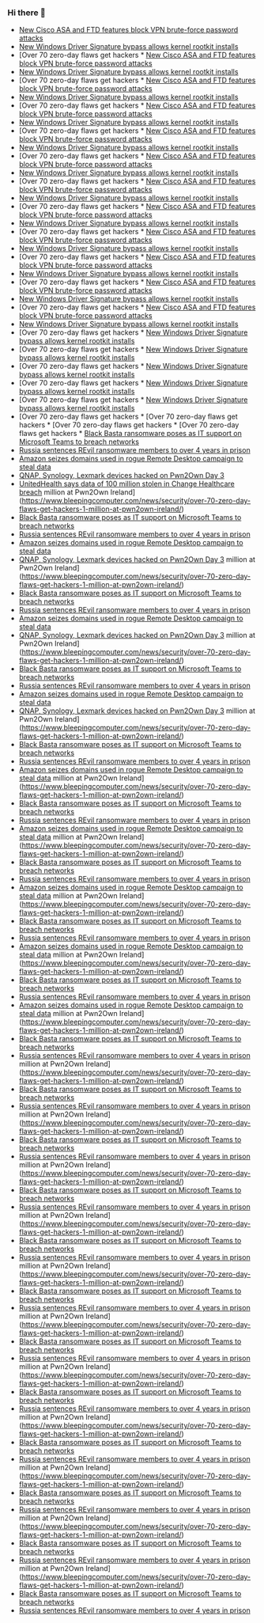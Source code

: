 ### Hi there 👋

<!--START_SECTION:feed-->
* [New Cisco ASA and FTD features block VPN brute-force password attacks](https://www.bleepingcomputer.com/news/security/new-cisco-asa-and-ftd-features-block-vpn-brute-force-password-attacks/)
* [New Windows Driver Signature bypass allows kernel rootkit installs](https://www.bleepingcomputer.com/news/security/new-windows-driver-signature-bypass-allows-kernel-rootkit-installs/)
* [Over 70 zero-day flaws get hackers * [New Cisco ASA and FTD features block VPN brute-force password attacks](https://www.bleepingcomputer.com/news/security/new-cisco-asa-and-ftd-features-block-vpn-brute-force-password-attacks/)
* [New Windows Driver Signature bypass allows kernel rootkit installs](https://www.bleepingcomputer.com/news/security/new-windows-driver-signature-bypass-allows-kernel-rootkit-installs/)
* [Over 70 zero-day flaws get hackers * [New Cisco ASA and FTD features block VPN brute-force password attacks](https://www.bleepingcomputer.com/news/security/new-cisco-asa-and-ftd-features-block-vpn-brute-force-password-attacks/)
* [New Windows Driver Signature bypass allows kernel rootkit installs](https://www.bleepingcomputer.com/news/security/new-windows-driver-signature-bypass-allows-kernel-rootkit-installs/)
* [Over 70 zero-day flaws get hackers * [New Cisco ASA and FTD features block VPN brute-force password attacks](https://www.bleepingcomputer.com/news/security/new-cisco-asa-and-ftd-features-block-vpn-brute-force-password-attacks/)
* [New Windows Driver Signature bypass allows kernel rootkit installs](https://www.bleepingcomputer.com/news/security/new-windows-driver-signature-bypass-allows-kernel-rootkit-installs/)
* [Over 70 zero-day flaws get hackers * [New Cisco ASA and FTD features block VPN brute-force password attacks](https://www.bleepingcomputer.com/news/security/new-cisco-asa-and-ftd-features-block-vpn-brute-force-password-attacks/)
* [New Windows Driver Signature bypass allows kernel rootkit installs](https://www.bleepingcomputer.com/news/security/new-windows-driver-signature-bypass-allows-kernel-rootkit-installs/)
* [Over 70 zero-day flaws get hackers * [New Cisco ASA and FTD features block VPN brute-force password attacks](https://www.bleepingcomputer.com/news/security/new-cisco-asa-and-ftd-features-block-vpn-brute-force-password-attacks/)
* [New Windows Driver Signature bypass allows kernel rootkit installs](https://www.bleepingcomputer.com/news/security/new-windows-driver-signature-bypass-allows-kernel-rootkit-installs/)
* [Over 70 zero-day flaws get hackers * [New Cisco ASA and FTD features block VPN brute-force password attacks](https://www.bleepingcomputer.com/news/security/new-cisco-asa-and-ftd-features-block-vpn-brute-force-password-attacks/)
* [New Windows Driver Signature bypass allows kernel rootkit installs](https://www.bleepingcomputer.com/news/security/new-windows-driver-signature-bypass-allows-kernel-rootkit-installs/)
* [Over 70 zero-day flaws get hackers * [New Cisco ASA and FTD features block VPN brute-force password attacks](https://www.bleepingcomputer.com/news/security/new-cisco-asa-and-ftd-features-block-vpn-brute-force-password-attacks/)
* [New Windows Driver Signature bypass allows kernel rootkit installs](https://www.bleepingcomputer.com/news/security/new-windows-driver-signature-bypass-allows-kernel-rootkit-installs/)
* [Over 70 zero-day flaws get hackers * [New Cisco ASA and FTD features block VPN brute-force password attacks](https://www.bleepingcomputer.com/news/security/new-cisco-asa-and-ftd-features-block-vpn-brute-force-password-attacks/)
* [New Windows Driver Signature bypass allows kernel rootkit installs](https://www.bleepingcomputer.com/news/security/new-windows-driver-signature-bypass-allows-kernel-rootkit-installs/)
* [Over 70 zero-day flaws get hackers * [New Cisco ASA and FTD features block VPN brute-force password attacks](https://www.bleepingcomputer.com/news/security/new-cisco-asa-and-ftd-features-block-vpn-brute-force-password-attacks/)
* [New Windows Driver Signature bypass allows kernel rootkit installs](https://www.bleepingcomputer.com/news/security/new-windows-driver-signature-bypass-allows-kernel-rootkit-installs/)
* [Over 70 zero-day flaws get hackers * [New Cisco ASA and FTD features block VPN brute-force password attacks](https://www.bleepingcomputer.com/news/security/new-cisco-asa-and-ftd-features-block-vpn-brute-force-password-attacks/)
* [New Windows Driver Signature bypass allows kernel rootkit installs](https://www.bleepingcomputer.com/news/security/new-windows-driver-signature-bypass-allows-kernel-rootkit-installs/)
* [Over 70 zero-day flaws get hackers * [New Cisco ASA and FTD features block VPN brute-force password attacks](https://www.bleepingcomputer.com/news/security/new-cisco-asa-and-ftd-features-block-vpn-brute-force-password-attacks/)
* [New Windows Driver Signature bypass allows kernel rootkit installs](https://www.bleepingcomputer.com/news/security/new-windows-driver-signature-bypass-allows-kernel-rootkit-installs/)
* [Over 70 zero-day flaws get hackers * [New Windows Driver Signature bypass allows kernel rootkit installs](https://www.bleepingcomputer.com/news/security/new-windows-driver-signature-bypass-allows-kernel-rootkit-installs/)
* [Over 70 zero-day flaws get hackers * [New Windows Driver Signature bypass allows kernel rootkit installs](https://www.bleepingcomputer.com/news/security/new-windows-driver-signature-bypass-allows-kernel-rootkit-installs/)
* [Over 70 zero-day flaws get hackers * [New Windows Driver Signature bypass allows kernel rootkit installs](https://www.bleepingcomputer.com/news/security/new-windows-driver-signature-bypass-allows-kernel-rootkit-installs/)
* [Over 70 zero-day flaws get hackers * [New Windows Driver Signature bypass allows kernel rootkit installs](https://www.bleepingcomputer.com/news/security/new-windows-driver-signature-bypass-allows-kernel-rootkit-installs/)
* [Over 70 zero-day flaws get hackers * [New Windows Driver Signature bypass allows kernel rootkit installs](https://www.bleepingcomputer.com/news/security/new-windows-driver-signature-bypass-allows-kernel-rootkit-installs/)
* [Over 70 zero-day flaws get hackers * [Over 70 zero-day flaws get hackers * [Over 70 zero-day flaws get hackers * [Over 70 zero-day flaws get hackers * [Black Basta ransomware poses as IT support on Microsoft Teams to breach networks](https://www.bleepingcomputer.com/news/security/black-basta-ransomware-poses-as-it-support-on-microsoft-teams-to-breach-networks/)
* [Russia sentences REvil ransomware members to over 4 years in prison](https://www.bleepingcomputer.com/news/security/russia-sentences-revil-ransomware-members-to-over-4-years-in-prison/)
* [Amazon seizes domains used in rogue Remote Desktop campaign to steal data](https://www.bleepingcomputer.com/news/security/amazon-seizes-domains-used-in-rogue-remote-desktop-campaign-to-steal-data/)
* [QNAP, Synology, Lexmark devices hacked on Pwn2Own Day 3](https://www.bleepingcomputer.com/news/security/qnap-synology-lexmark-devices-hacked-on-pwn2own-day-3/)
* [UnitedHealth says data of 100 million stolen in Change Healthcare breach](https://www.bleepingcomputer.com/news/security/unitedhealth-says-data-of-100-million-stolen-in-change-healthcare-breach/) million at Pwn2Own Ireland](https://www.bleepingcomputer.com/news/security/over-70-zero-day-flaws-get-hackers-1-million-at-pwn2own-ireland/)
* [Black Basta ransomware poses as IT support on Microsoft Teams to breach networks](https://www.bleepingcomputer.com/news/security/black-basta-ransomware-poses-as-it-support-on-microsoft-teams-to-breach-networks/)
* [Russia sentences REvil ransomware members to over 4 years in prison](https://www.bleepingcomputer.com/news/security/russia-sentences-revil-ransomware-members-to-over-4-years-in-prison/)
* [Amazon seizes domains used in rogue Remote Desktop campaign to steal data](https://www.bleepingcomputer.com/news/security/amazon-seizes-domains-used-in-rogue-remote-desktop-campaign-to-steal-data/)
* [QNAP, Synology, Lexmark devices hacked on Pwn2Own Day 3](https://www.bleepingcomputer.com/news/security/qnap-synology-lexmark-devices-hacked-on-pwn2own-day-3/) million at Pwn2Own Ireland](https://www.bleepingcomputer.com/news/security/over-70-zero-day-flaws-get-hackers-1-million-at-pwn2own-ireland/)
* [Black Basta ransomware poses as IT support on Microsoft Teams to breach networks](https://www.bleepingcomputer.com/news/security/black-basta-ransomware-poses-as-it-support-on-microsoft-teams-to-breach-networks/)
* [Russia sentences REvil ransomware members to over 4 years in prison](https://www.bleepingcomputer.com/news/security/russia-sentences-revil-ransomware-members-to-over-4-years-in-prison/)
* [Amazon seizes domains used in rogue Remote Desktop campaign to steal data](https://www.bleepingcomputer.com/news/security/amazon-seizes-domains-used-in-rogue-remote-desktop-campaign-to-steal-data/)
* [QNAP, Synology, Lexmark devices hacked on Pwn2Own Day 3](https://www.bleepingcomputer.com/news/security/qnap-synology-lexmark-devices-hacked-on-pwn2own-day-3/) million at Pwn2Own Ireland](https://www.bleepingcomputer.com/news/security/over-70-zero-day-flaws-get-hackers-1-million-at-pwn2own-ireland/)
* [Black Basta ransomware poses as IT support on Microsoft Teams to breach networks](https://www.bleepingcomputer.com/news/security/black-basta-ransomware-poses-as-it-support-on-microsoft-teams-to-breach-networks/)
* [Russia sentences REvil ransomware members to over 4 years in prison](https://www.bleepingcomputer.com/news/security/russia-sentences-revil-ransomware-members-to-over-4-years-in-prison/)
* [Amazon seizes domains used in rogue Remote Desktop campaign to steal data](https://www.bleepingcomputer.com/news/security/amazon-seizes-domains-used-in-rogue-remote-desktop-campaign-to-steal-data/)
* [QNAP, Synology, Lexmark devices hacked on Pwn2Own Day 3](https://www.bleepingcomputer.com/news/security/qnap-synology-lexmark-devices-hacked-on-pwn2own-day-3/) million at Pwn2Own Ireland](https://www.bleepingcomputer.com/news/security/over-70-zero-day-flaws-get-hackers-1-million-at-pwn2own-ireland/)
* [Black Basta ransomware poses as IT support on Microsoft Teams to breach networks](https://www.bleepingcomputer.com/news/security/black-basta-ransomware-poses-as-it-support-on-microsoft-teams-to-breach-networks/)
* [Russia sentences REvil ransomware members to over 4 years in prison](https://www.bleepingcomputer.com/news/security/russia-sentences-revil-ransomware-members-to-over-4-years-in-prison/)
* [Amazon seizes domains used in rogue Remote Desktop campaign to steal data](https://www.bleepingcomputer.com/news/security/amazon-seizes-domains-used-in-rogue-remote-desktop-campaign-to-steal-data/) million at Pwn2Own Ireland](https://www.bleepingcomputer.com/news/security/over-70-zero-day-flaws-get-hackers-1-million-at-pwn2own-ireland/)
* [Black Basta ransomware poses as IT support on Microsoft Teams to breach networks](https://www.bleepingcomputer.com/news/security/black-basta-ransomware-poses-as-it-support-on-microsoft-teams-to-breach-networks/)
* [Russia sentences REvil ransomware members to over 4 years in prison](https://www.bleepingcomputer.com/news/security/russia-sentences-revil-ransomware-members-to-over-4-years-in-prison/)
* [Amazon seizes domains used in rogue Remote Desktop campaign to steal data](https://www.bleepingcomputer.com/news/security/amazon-seizes-domains-used-in-rogue-remote-desktop-campaign-to-steal-data/) million at Pwn2Own Ireland](https://www.bleepingcomputer.com/news/security/over-70-zero-day-flaws-get-hackers-1-million-at-pwn2own-ireland/)
* [Black Basta ransomware poses as IT support on Microsoft Teams to breach networks](https://www.bleepingcomputer.com/news/security/black-basta-ransomware-poses-as-it-support-on-microsoft-teams-to-breach-networks/)
* [Russia sentences REvil ransomware members to over 4 years in prison](https://www.bleepingcomputer.com/news/security/russia-sentences-revil-ransomware-members-to-over-4-years-in-prison/)
* [Amazon seizes domains used in rogue Remote Desktop campaign to steal data](https://www.bleepingcomputer.com/news/security/amazon-seizes-domains-used-in-rogue-remote-desktop-campaign-to-steal-data/) million at Pwn2Own Ireland](https://www.bleepingcomputer.com/news/security/over-70-zero-day-flaws-get-hackers-1-million-at-pwn2own-ireland/)
* [Black Basta ransomware poses as IT support on Microsoft Teams to breach networks](https://www.bleepingcomputer.com/news/security/black-basta-ransomware-poses-as-it-support-on-microsoft-teams-to-breach-networks/)
* [Russia sentences REvil ransomware members to over 4 years in prison](https://www.bleepingcomputer.com/news/security/russia-sentences-revil-ransomware-members-to-over-4-years-in-prison/)
* [Amazon seizes domains used in rogue Remote Desktop campaign to steal data](https://www.bleepingcomputer.com/news/security/amazon-seizes-domains-used-in-rogue-remote-desktop-campaign-to-steal-data/) million at Pwn2Own Ireland](https://www.bleepingcomputer.com/news/security/over-70-zero-day-flaws-get-hackers-1-million-at-pwn2own-ireland/)
* [Black Basta ransomware poses as IT support on Microsoft Teams to breach networks](https://www.bleepingcomputer.com/news/security/black-basta-ransomware-poses-as-it-support-on-microsoft-teams-to-breach-networks/)
* [Russia sentences REvil ransomware members to over 4 years in prison](https://www.bleepingcomputer.com/news/security/russia-sentences-revil-ransomware-members-to-over-4-years-in-prison/)
* [Amazon seizes domains used in rogue Remote Desktop campaign to steal data](https://www.bleepingcomputer.com/news/security/amazon-seizes-domains-used-in-rogue-remote-desktop-campaign-to-steal-data/) million at Pwn2Own Ireland](https://www.bleepingcomputer.com/news/security/over-70-zero-day-flaws-get-hackers-1-million-at-pwn2own-ireland/)
* [Black Basta ransomware poses as IT support on Microsoft Teams to breach networks](https://www.bleepingcomputer.com/news/security/black-basta-ransomware-poses-as-it-support-on-microsoft-teams-to-breach-networks/)
* [Russia sentences REvil ransomware members to over 4 years in prison](https://www.bleepingcomputer.com/news/security/russia-sentences-revil-ransomware-members-to-over-4-years-in-prison/) million at Pwn2Own Ireland](https://www.bleepingcomputer.com/news/security/over-70-zero-day-flaws-get-hackers-1-million-at-pwn2own-ireland/)
* [Black Basta ransomware poses as IT support on Microsoft Teams to breach networks](https://www.bleepingcomputer.com/news/security/black-basta-ransomware-poses-as-it-support-on-microsoft-teams-to-breach-networks/)
* [Russia sentences REvil ransomware members to over 4 years in prison](https://www.bleepingcomputer.com/news/security/russia-sentences-revil-ransomware-members-to-over-4-years-in-prison/) million at Pwn2Own Ireland](https://www.bleepingcomputer.com/news/security/over-70-zero-day-flaws-get-hackers-1-million-at-pwn2own-ireland/)
* [Black Basta ransomware poses as IT support on Microsoft Teams to breach networks](https://www.bleepingcomputer.com/news/security/black-basta-ransomware-poses-as-it-support-on-microsoft-teams-to-breach-networks/)
* [Russia sentences REvil ransomware members to over 4 years in prison](https://www.bleepingcomputer.com/news/security/russia-sentences-revil-ransomware-members-to-over-4-years-in-prison/) million at Pwn2Own Ireland](https://www.bleepingcomputer.com/news/security/over-70-zero-day-flaws-get-hackers-1-million-at-pwn2own-ireland/)
* [Black Basta ransomware poses as IT support on Microsoft Teams to breach networks](https://www.bleepingcomputer.com/news/security/black-basta-ransomware-poses-as-it-support-on-microsoft-teams-to-breach-networks/)
* [Russia sentences REvil ransomware members to over 4 years in prison](https://www.bleepingcomputer.com/news/security/russia-sentences-revil-ransomware-members-to-over-4-years-in-prison/) million at Pwn2Own Ireland](https://www.bleepingcomputer.com/news/security/over-70-zero-day-flaws-get-hackers-1-million-at-pwn2own-ireland/)
* [Black Basta ransomware poses as IT support on Microsoft Teams to breach networks](https://www.bleepingcomputer.com/news/security/black-basta-ransomware-poses-as-it-support-on-microsoft-teams-to-breach-networks/)
* [Russia sentences REvil ransomware members to over 4 years in prison](https://www.bleepingcomputer.com/news/security/russia-sentences-revil-ransomware-members-to-over-4-years-in-prison/) million at Pwn2Own Ireland](https://www.bleepingcomputer.com/news/security/over-70-zero-day-flaws-get-hackers-1-million-at-pwn2own-ireland/)
* [Black Basta ransomware poses as IT support on Microsoft Teams to breach networks](https://www.bleepingcomputer.com/news/security/black-basta-ransomware-poses-as-it-support-on-microsoft-teams-to-breach-networks/)
* [Russia sentences REvil ransomware members to over 4 years in prison](https://www.bleepingcomputer.com/news/security/russia-sentences-revil-ransomware-members-to-over-4-years-in-prison/) million at Pwn2Own Ireland](https://www.bleepingcomputer.com/news/security/over-70-zero-day-flaws-get-hackers-1-million-at-pwn2own-ireland/)
* [Black Basta ransomware poses as IT support on Microsoft Teams to breach networks](https://www.bleepingcomputer.com/news/security/black-basta-ransomware-poses-as-it-support-on-microsoft-teams-to-breach-networks/)
* [Russia sentences REvil ransomware members to over 4 years in prison](https://www.bleepingcomputer.com/news/security/russia-sentences-revil-ransomware-members-to-over-4-years-in-prison/) million at Pwn2Own Ireland](https://www.bleepingcomputer.com/news/security/over-70-zero-day-flaws-get-hackers-1-million-at-pwn2own-ireland/)
* [Black Basta ransomware poses as IT support on Microsoft Teams to breach networks](https://www.bleepingcomputer.com/news/security/black-basta-ransomware-poses-as-it-support-on-microsoft-teams-to-breach-networks/)
* [Russia sentences REvil ransomware members to over 4 years in prison](https://www.bleepingcomputer.com/news/security/russia-sentences-revil-ransomware-members-to-over-4-years-in-prison/) million at Pwn2Own Ireland](https://www.bleepingcomputer.com/news/security/over-70-zero-day-flaws-get-hackers-1-million-at-pwn2own-ireland/)
* [Black Basta ransomware poses as IT support on Microsoft Teams to breach networks](https://www.bleepingcomputer.com/news/security/black-basta-ransomware-poses-as-it-support-on-microsoft-teams-to-breach-networks/)
* [Russia sentences REvil ransomware members to over 4 years in prison](https://www.bleepingcomputer.com/news/security/russia-sentences-revil-ransomware-members-to-over-4-years-in-prison/) million at Pwn2Own Ireland](https://www.bleepingcomputer.com/news/security/over-70-zero-day-flaws-get-hackers-1-million-at-pwn2own-ireland/)
* [Black Basta ransomware poses as IT support on Microsoft Teams to breach networks](https://www.bleepingcomputer.com/news/security/black-basta-ransomware-poses-as-it-support-on-microsoft-teams-to-breach-networks/)
* [Russia sentences REvil ransomware members to over 4 years in prison](https://www.bleepingcomputer.com/news/security/russia-sentences-revil-ransomware-members-to-over-4-years-in-prison/) million at Pwn2Own Ireland](https://www.bleepingcomputer.com/news/security/over-70-zero-day-flaws-get-hackers-1-million-at-pwn2own-ireland/)
* [Black Basta ransomware poses as IT support on Microsoft Teams to breach networks](https://www.bleepingcomputer.com/news/security/black-basta-ransomware-poses-as-it-support-on-microsoft-teams-to-breach-networks/)
* [Russia sentences REvil ransomware members to over 4 years in prison](https://www.bleepingcomputer.com/news/security/russia-sentences-revil-ransomware-members-to-over-4-years-in-prison/) million at Pwn2Own Ireland](https://www.bleepingcomputer.com/news/security/over-70-zero-day-flaws-get-hackers-1-million-at-pwn2own-ireland/)
* [Black Basta ransomware poses as IT support on Microsoft Teams to breach networks](https://www.bleepingcomputer.com/news/security/black-basta-ransomware-poses-as-it-support-on-microsoft-teams-to-breach-networks/)
* [Russia sentences REvil ransomware members to over 4 years in prison](https://www.bleepingcomputer.com/news/security/russia-sentences-revil-ransomware-members-to-over-4-years-in-prison/)
<!--END_SECTION:feed-->

<!--
**frankenk/frankenk** is a ✨ _special_ ✨ repository because its `README.md` (this file) appears on your GitHub profile.

Here are some ideas to get you started:

- 🔭 I’m currently working on ...
- 🌱 I’m currently learning ...
- 👯 I’m looking to collaborate on ...
- 🤔 I’m looking for help with ...
- 💬 Ask me about ...
- 📫 How to reach me: ...
- 😄 Pronouns: ...
- ⚡ Fun fact: ...
-->



